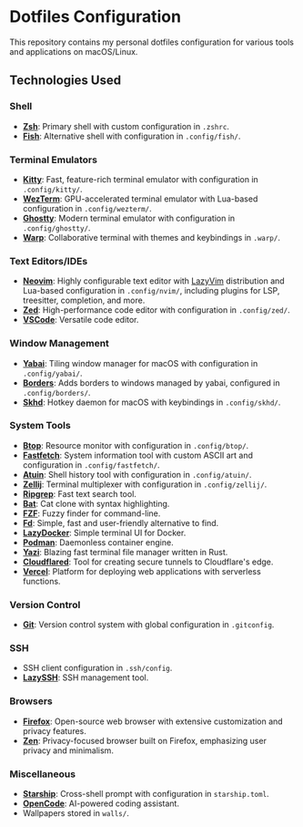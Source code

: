 # Dotfiles Configuration

This repository contains my personal dotfiles configuration for various tools and applications on macOS/Linux.

## Technologies Used

### Shell

- **[Zsh](https://zsh.sourceforge.io/)**: Primary shell with custom configuration in `.zshrc`.
- **[Fish](https://fishshell.com/)**: Alternative shell with configuration in `.config/fish/`.

### Terminal Emulators

- **[Kitty](https://sw.kovidgoyal.net/kitty/)**: Fast, feature-rich terminal emulator with configuration in `.config/kitty/`.
- **[WezTerm](https://wezfurlong.org/wezterm/)**: GPU-accelerated terminal emulator with Lua-based configuration in `.config/wezterm/`.
- **[Ghostty](https://ghostty.org/)**: Modern terminal emulator with configuration in `.config/ghostty/`.
- **[Warp](https://warp.dev/)**: Collaborative terminal with themes and keybindings in `.warp/`.

### Text Editors/IDEs

- **[Neovim](https://neovim.io/)**: Highly configurable text editor with [LazyVim](https://www.lazyvim.org/) distribution and Lua-based configuration in `.config/nvim/`, including plugins for LSP, treesitter, completion, and more.
- **[Zed](https://zed.dev/)**: High-performance code editor with configuration in `.config/zed/`.
- **[VSCode](https://code.visualstudio.com/)**: Versatile code editor.

### Window Management

- **[Yabai](https://github.com/koekeishiya/yabai)**: Tiling window manager for macOS with configuration in `.config/yabai/`.
- **[Borders](https://github.com/FelixKratz/JankyBorders)**: Adds borders to windows managed by yabai, configured in `.config/borders/`.
- **[Skhd](https://github.com/koekeishiya/skhd)**: Hotkey daemon for macOS with keybindings in `.config/skhd/`.

### System Tools

- **[Btop](https://github.com/aristocratos/btop)**: Resource monitor with configuration in `.config/btop/`.
- **[Fastfetch](https://github.com/fastfetch-cli/fastfetch)**: System information tool with custom ASCII art and configuration in `.config/fastfetch/`.
- **[Atuin](https://atuin.sh/)**: Shell history tool with configuration in `.config/atuin/`.
- **[Zellij](https://zellij.dev/)**: Terminal multiplexer with configuration in `.config/zellij/`.
- **[Ripgrep](https://github.com/BurntSushi/ripgrep)**: Fast text search tool.
- **[Bat](https://github.com/sharkdp/bat)**: Cat clone with syntax highlighting.
- **[FZF](https://github.com/junegunn/fzf)**: Fuzzy finder for command-line.
- **[Fd](https://github.com/sharkdp/fd)**: Simple, fast and user-friendly alternative to find.
- **[LazyDocker](https://github.com/jesseduffield/lazydocker)**: Simple terminal UI for Docker.
- **[Podman](https://podman.io/)**: Daemonless container engine.
- **[Yazi](https://yazi-rs.github.io/)**: Blazing fast terminal file manager written in Rust.
- **[Cloudflared](https://developers.cloudflare.com/cloudflare-one/connections/connect-apps/install-and-setup/tunnel-guide/)**: Tool for creating secure tunnels to Cloudflare's edge.
- **[Vercel](https://vercel.com/)**: Platform for deploying web applications with serverless functions.

### Version Control

- **[Git](https://git-scm.com/)**: Version control system with global configuration in `.gitconfig`.

### SSH

- SSH client configuration in `.ssh/config`.
- **[LazySSH](https://github.com/MohamedElashri/lazyssh)**: SSH management tool.

### Browsers

- **[Firefox](https://www.mozilla.org/en-US/firefox/)**: Open-source web browser with extensive customization and privacy features.
- **[Zen](https://zen-browser.app/)**: Privacy-focused browser built on Firefox, emphasizing user privacy and minimalism.

### Miscellaneous

- **[Starship](https://starship.rs/)**: Cross-shell prompt with configuration in `starship.toml`.
- **[OpenCode](https://opencode.ai/)**: AI-powered coding assistant.
- Wallpapers stored in `walls/`.
